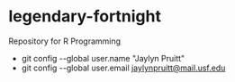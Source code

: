 # legendary-fortnight
Repository for R Programming
- git config --global user.name "Jaylyn Pruitt"
- git config --global user.email jaylynpruitt@mail.usf.edu
